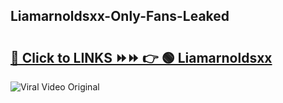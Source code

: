 
 ## Liamarnoldsxx-Only-Fans-Leaked

# <h2><a href="https://clipsfans.com/Liamarnoldsxx&ref=git">🔗 Click to LINKS ⏩⏩ 👉 🟢 Liamarnoldsxx </a></h2>

<a href="https://clipsfans.com/Liamarnoldsxx&ref=git" rel="nofollow" data-target="animated-image.originalLink"><img src="https://i.ibb.co.com/xMMVF88/686577567.gif" alt="Viral Video Original" style="max-width: 100%; display: inline-block;" data-target="animated-image.originalImage"></a>
